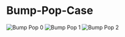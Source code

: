 # Bump-Pop-Case
 
![Bump Pop 0](https://github.com/OmerFarukYilmaz-github/Bump-Pop-Case/assets/66321088/2c0ed026-ee67-4554-ac72-36790401a297)
![Bump Pop 1](https://github.com/OmerFarukYilmaz-github/Bump-Pop-Case/assets/66321088/59b008d5-6bd1-45fb-bfb7-be940596a745)
![Bump Pop 2](https://github.com/OmerFarukYilmaz-github/Bump-Pop-Case/assets/66321088/40b443c2-2890-4d64-b36a-271b1ff4ef30)
